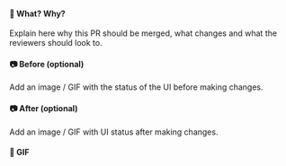 #### :tophat: What? Why?
Explain here why this PR should be merged, what changes and what the reviewers should look to.

#### :camera: Before (optional)
Add an image / GIF with the status of the UI before making changes.

#### :camera: After (optional)
Add an image / GIF with UI status after making changes.

#### :ghost: GIF
![]()
